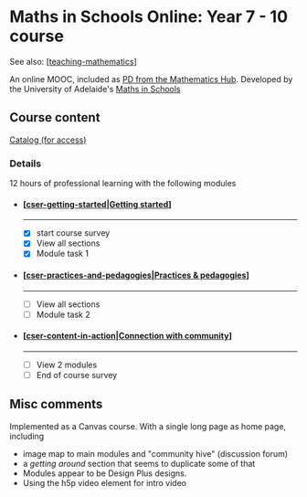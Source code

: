 # Maths in Schools Online: Year 7 - 10 course

See also: [[teaching-mathematics]]

An online MOOC, included as [PD from the Mathematics Hub](https://www.mathematicshub.edu.au/understanding-maths/professional-learning/maths-in-schools-professional-learning/). Developed by the University of Adelaide's [Maths in Schools](https://csermoocs.adelaide.edu.au/professional-learning/maths-in-schools)

## Course content

[Catalog (for access)](https://catalog.adelaide.edu.au/dashboard/in-progress)

### Details


12 hours of professional learning with the following modules

<div class="grid cards" markdown>

- #### [[cser-getting-started|Getting started]]

    ----

    - [x] start course survey 
    - [x] View all sections 
    - [x] Module task 1 

- #### [[cser-practices-and-pedagogies|Practices & pedagogies]] 

    ----

    - [ ] View all sections 
    - [ ] Module task 2  

- #### [[cser-content-in-action|Connection with community]] 

    ----

    - [ ] View 2 modules
    - [ ] End of course survey

</div>



## Misc comments

Implemented as a Canvas course. With a single long page as home page, including

- image map to main modules and "community hive" (discussion forum)
- a _getting around_ section that seems to duplicate some of that
- Modules appear to be Design Plus designs.
- Using the h5p video element for intro video

[//begin]: # "Autogenerated link references for markdown compatibility"
[teaching-mathematics]: teaching-mathematics "Teaching Mathematics"
[cser-getting-started|Getting started]: cser-mooc%2Fcser-getting-started "CSER MiS - Getting started module"
[cser-practices-and-pedagogies|Practices & pedagogies]: cser-mooc%2Fcser-practices-and-pedagogies "CSER Maths in Schools - Practices and pedagogies"
[cser-content-in-action|Connection with community]: cser-mooc%2Fcser-content-in-action "CSER Maths in Schools - Content in Action"
[//end]: # "Autogenerated link references"